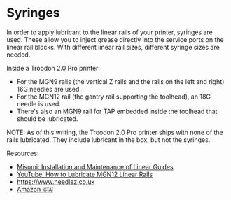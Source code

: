 # Syringes
In order to apply lubricant to the linear rails of your printer, syringes are used. These allow you to inject grease directly into the service ports on the linear rail blocks. 
With different linear rail sizes, different syringe sizes are needed. 

Inside a Troodon 2.0 Pro printer:
- For the MGN9 rails (the vertical Z rails and the rails on the left and right) 16G needles are used.
- For the MGN12 rail (the gantry rail supporting the toolhead), an 18G needle is used.
- There's also an MGN9 rail for TAP embedded inside the toolhead that should be lubricated.

NOTE: As of this writing, the Troodon 2.0 Pro printer ships with none of the rails lubricated. They include lubricant in the box, but not the syringes.

Resources:
- [Misumi: Installation and Maintenance of Linear Guides](https://us.misumi-ec.com/pdf/fa/2010/p0501.pdf)
- [YouTube: How to Lubricate MGN12 Linear Rails](https://www.youtube.com/watch?v=GWzz6fQiWmw)
- https://www.needlez.co.uk
- [Amazon 🇨🇦](https://a.co/d/cmNPUo2)
